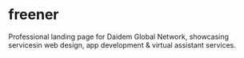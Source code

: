 # freener
Professional  landing page for Daidem Global Network, showcasing servicesin web design, app development &amp; virtual assistant services.
